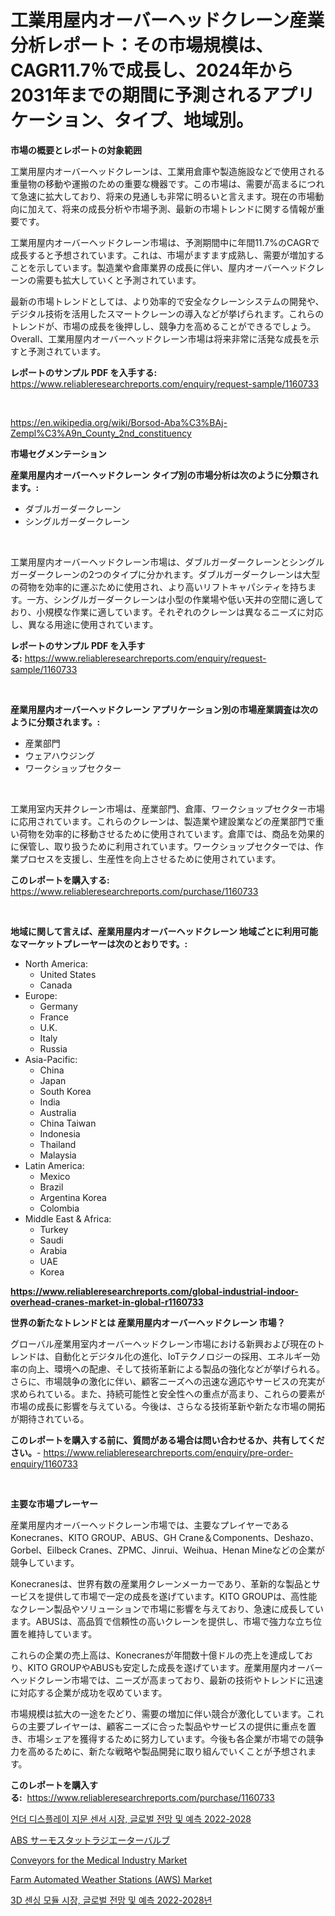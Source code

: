 <p><h1>工業用屋内オーバーヘッドクレーン産業分析レポート：その市場規模は、CAGR11.7％で成長し、2024年から2031年までの期間に予測されるアプリケーション、タイプ、地域別。</h1></p><p><strong>市場の概要とレポートの対象範囲</strong></p>
<p><p>工業用屋内オーバーヘッドクレーンは、工業用倉庫や製造施設などで使用される重量物の移動や運搬のための重要な機器です。この市場は、需要が高まるにつれて急速に拡大しており、将来の見通しも非常に明るいと言えます。現在の市場動向に加えて、将来の成長分析や市場予測、最新の市場トレンドに関する情報が重要です。</p><p>工業用屋内オーバーヘッドクレーン市場は、予測期間中に年間11.7%のCAGRで成長すると予想されています。これは、市場がますます成熟し、需要が増加することを示しています。製造業や倉庫業界の成長に伴い、屋内オーバーヘッドクレーンの需要も拡大していくと予測されています。</p><p>最新の市場トレンドとしては、より効率的で安全なクレーンシステムの開発や、デジタル技術を活用したスマートクレーンの導入などが挙げられます。これらのトレンドが、市場の成長を後押しし、競争力を高めることができるでしょう。Overall、工業用屋内オーバーヘッドクレーン市場は将来非常に活発な成長を示すと予測されています。</p></p>
<p><strong>レポートのサンプル PDF を入手する:</strong> <a href="https://www.reliableresearchreports.com/enquiry/request-sample/1160733">https://www.reliableresearchreports.com/enquiry/request-sample/1160733</a></p>
<p>&nbsp;</p>
<p><a href="https://en.wikipedia.org/wiki/Borsod-Aba%C3%BAj-Zempl%C3%A9n_County_2nd_constituency">https://en.wikipedia.org/wiki/Borsod-Aba%C3%BAj-Zempl%C3%A9n_County_2nd_constituency</a></p>
<p><strong>市場セグメンテーション</strong></p>
<p><strong>産業用屋内オーバーヘッドクレーン タイプ別の市場分析は次のように分類されます。:</strong></p>
<p><ul><li>ダブルガーダークレーン</li><li>シングルガーダークレーン</li></ul></p>
<p>&nbsp;</p>
<p><p>工業用屋内オーバーヘッドクレーン市場は、ダブルガーダークレーンとシングルガーダークレーンの2つのタイプに分かれます。ダブルガーダークレーンは大型の荷物を効率的に運ぶために使用され、より高いリフトキャパシティを持ちます。一方、シングルガーダークレーンは小型の作業場や低い天井の空間に適しており、小規模な作業に適しています。それぞれのクレーンは異なるニーズに対応し、異なる用途に使用されています。</p></p>
<p><strong>レポートのサンプル PDF を入手する:</strong>&nbsp;<a href="https://www.reliableresearchreports.com/enquiry/request-sample/1160733">https://www.reliableresearchreports.com/enquiry/request-sample/1160733</a></p>
<p>&nbsp;</p>
<p><strong> 産業用屋内オーバーヘッドクレーン アプリケーション別の市場産業調査は次のように分類されます。:</strong></p>
<p><ul><li>産業部門</li><li>ウェアハウジング</li><li>ワークショップセクター</li></ul></p>
<p>&nbsp;</p>
<p><p>工業用室内天井クレーン市場は、産業部門、倉庫、ワークショップセクター市場に応用されています。これらのクレーンは、製造業や建設業などの産業部門で重い荷物を効率的に移動させるために使用されています。倉庫では、商品を効果的に保管し、取り扱うために利用されています。ワークショップセクターでは、作業プロセスを支援し、生産性を向上させるために使用されています。</p></p>
<p><strong>このレポートを購入する:</strong>&nbsp; <a href="https://www.reliableresearchreports.com/purchase/1160733">https://www.reliableresearchreports.com/purchase/1160733</a></p>
<p>&nbsp;</p>
<p><strong>地域に関して言えば、産業用屋内オーバーヘッドクレーン 地域ごとに利用可能なマーケットプレーヤーは次のとおりです。:</strong></p>
<p><ul>
    <li>
        North America:
        <ul>
            <li>United States</li>
            <li>Canada</li>
        </ul>
    </li>
    <li>
        Europe:
        <ul>
            <li>Germany</li>
            <li>France</li>
            <li>U.K.</li>
            <li>Italy</li>
            <li>Russia</li>
        </ul>
    </li>
    <li>
        Asia-Pacific:
        <ul>
            <li>China</li>
            <li>Japan</li>
            <li>South Korea</li>
            <li>India</li>
            <li>Australia</li>
            <li>China Taiwan</li>
            <li>Indonesia</li>
            <li>Thailand</li>
            <li>Malaysia</li>
        </ul>
    </li>
    <li>
        Latin America:
        <ul>
            <li>Mexico</li>
            <li>Brazil</li>
            <li>Argentina Korea</li>
            <li>Colombia</li>
        </ul>
    </li>
    <li>
        Middle East & Africa:
        <ul>
            <li>Turkey</li>
            <li>Saudi</li>
            <li>Arabia</li>
            <li>UAE</li>
            <li>Korea</li>
        </ul>
    </li>
    </ul></p>
<p><strong><a href="https://www.reliableresearchreports.com/global-industrial-indoor-overhead-cranes-market-in-global-r1160733">https://www.reliableresearchreports.com/global-industrial-indoor-overhead-cranes-market-in-global-r1160733</a></strong>&nbsp;</p>
<p><strong>世界の新たなトレンドとは 産業用屋内オーバーヘッドクレーン 市場？</strong></p>
<p><p>グローバル産業用室内オーバーヘッドクレーン市場における新興および現在のトレンドは、自動化とデジタル化の進化、IoTテクノロジーの採用、エネルギー効率の向上、環境への配慮、そして技術革新による製品の強化などが挙げられる。さらに、市場競争の激化に伴い、顧客ニーズへの迅速な適応やサービスの充実が求められている。また、持続可能性と安全性への重点が高まり、これらの要素が市場の成長に影響を与えている。今後は、さらなる技術革新や新たな市場の開拓が期待されている。</p></p>
<p><strong>このレポートを購入する前に、質問がある場合は問い合わせるか、共有してください。</strong>- <a href="https://www.reliableresearchreports.com/enquiry/pre-order-enquiry/1160733">https://www.reliableresearchreports.com/enquiry/pre-order-enquiry/1160733</a></p>
<p>&nbsp;</p>
<p><strong>主要な市場プレーヤー</strong></p>
<p><p>産業用屋内オーバーヘッドクレーン市場では、主要なプレイヤーであるKonecranes、KITO GROUP、ABUS、GH Crane＆Components、Deshazo、Gorbel、Eilbeck Cranes、ZPMC、Jinrui、Weihua、Henan Mineなどの企業が競争しています。</p><p>Konecranesは、世界有数の産業用クレーンメーカーであり、革新的な製品とサービスを提供して市場で一定の成長を遂げています。KITO GROUPは、高性能なクレーン製品やソリューションで市場に影響を与えており、急速に成長しています。ABUSは、高品質で信頼性の高いクレーンを提供し、市場で強力な立ち位置を維持しています。</p><p>これらの企業の売上高は、Konecranesが年間数十億ドルの売上を達成しており、KITO GROUPやABUSも安定した成長を遂げています。産業用屋内オーバーヘッドクレーン市場では、ニーズが高まっており、最新の技術やトレンドに迅速に対応する企業が成功を収めています。</p><p>市場規模は拡大の一途をたどり、需要の増加に伴い競合が激化しています。これらの主要プレイヤーは、顧客ニーズに合った製品やサービスの提供に重点を置き、市場シェアを獲得するために努力しています。今後も各企業が市場での競争力を高めるために、新たな戦略や製品開発に取り組んでいくことが予想されます。</p></p>
<p><strong>このレポートを購入する:</strong>&nbsp;&nbsp;<a href="https://www.reliableresearchreports.com/purchase/1160733">https://www.reliableresearchreports.com/purchase/1160733</a></p>
<p><p><a href="https://github.com/shampaakter36/Market-Research-Report-List-1/blob/main/1194098130826.md">언더 디스플레이 지문 센서 시장, 글로벌 전망 및 예측 2022-2028</a></p><p><a href="https://github.com/roulaayoub-saad/Market-Research-Report-List-2/blob/main/1907785134149.md">ABS サーモスタットラジエーターバルブ</a></p><p><a href="https://issuu.com/reportprime-2/docs/conveyors-for-the-medical-industry-market-size-203">Conveyors for the Medical Industry Market</a></p><p><a href="https://github.com/gladysalidde/Market-Research-Report-List-2/blob/main/farm-automated-weather-stations-aws-market.md">Farm Automated Weather Stations (AWS) Market</a></p><p><a href="https://github.com/Nicolasrown5/Market-Research-Report-List-1/blob/main/8867979130825.md">3D 센싱 모듈 시장, 글로벌 전망 및 예측 2022-2028년</a></p></p>